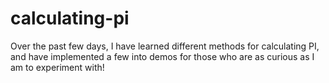 # calculating-pi
Over the past few days, I have learned different methods for calculating PI, and have implemented a few into demos for those who are as curious as I am to experiment with!
